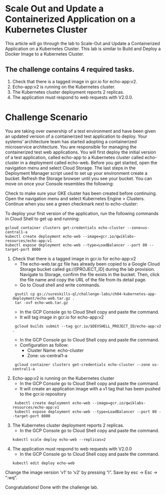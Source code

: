 # Scale Out and Update a Containerized Application on a Kubernetes Cluster

This article will go through the lab to Scale-Out and Update a Containerized Application on a Kubernetes Cluster. This lab is similar to Build and Deploy a Docker Image to a Kubernetes Cluster.
## The challenge contains 4 required tasks.
1. Check that there is a tagged image in gcr.io for echo-app:v2.
2. Echo-app:v2 is running on the Kubernetes cluster.
3. The Kubernetes cluster deployment reports 2 replicas.
4. The application must respond to web requests with V2.0.0.
# Challenge Scenario
You are taking over ownership of a test environment and have been given an updated version of a containerized test application to deploy. Your systems’ architecture team has started adopting a containerized microservice architecture. You are responsible for managing the containerized test web applications. You will first deploy the initial version of a test application, called echo-app to a Kubernetes cluster called echo-cluster in a deployment called echo-web.
Before you get started, open the navigation menu and select Cloud Storage. The last steps in the Deployment Manager script used to set up your environment create a bucket.
Refresh the Storage browser until you see your bucket. You can move on once your Console resembles the following:

Check to make sure your GKE cluster has been created before continuing. Open the navigation menu and select Kubernetes Engine > Clusters.
Continue when you see a green checkmark next to echo-cluster:

To deploy your first version of the application, run the following commands in Cloud Shell to get up and running:
```
gcloud container clusters get-credentials echo-cluster --zone=us-central1-a
kubectl create deployment echo-web --image=gcr.io/qwiklabs-resources/echo-app:v1
kubectl expose deployment echo-web --type=LoadBalancer --port 80 --target-port 8000
```

1. Check that there is a tagged image in gcr.io for echo-app:v2
   - The echo-web.tar.gz file has already been copied to a Google Cloud Storage bucket called gs://[PROJECT_ID] during the lab provision. Navigate to Storage, confirm the file exists in the bucket. Then, click the file name and copy the URL of the file from its detail page.
   - Go to Cloud shell and write commands.
   ```
    gsutil cp gs://sureskills-ql/challenge-labs/ch04-kubernetes-app-deployment/echo-web.tar.gz . 
    tar -xvf echo-web.tar.gz
   ```
   - In the GCP Console go to Cloud Shell copy and paste the command.
   - It will tag image in gcr.io for echo-app:v2
   ```
    gcloud builds submit --tag gcr.io/$DEVSHELL_PROJECT_ID/echo-app:v2 .
   ```
   - In the GCP Console go to Cloud Shell copy and paste the command.
   - Configuration as follow:
     - Cluster Name: echo-cluster
     - Zone: us-central1-a
   ```
    gcloud container clusters get-credentials echo-cluster --zone us-central1-a 
   ```
2. Echo-app:v2 is running on the Kubernetes cluster
   - In the GCP Console go to Cloud Shell copy and paste the command.
   - It will create an application image with a v1 tag that has been pushed to the gcr.io repository
   ```
    kubectl create deployment echo-web --image=gcr.io/qwiklabs-resources/echo-app:v1 
    kubectl expose deployment echo-web --type=LoadBalancer --port 80 --target-port 8000
   ```
3. The Kubernetes cluster deployment reports 2 replicas.
   - In the GCP Console go to Cloud Shell copy and paste the command.
    ```
    kubectl scale deploy echo-web --replicas=2
    ```
4. The application must respond to web requests with V2.0.0
   - In the GCP Console go to Cloud Shell copy and paste the command.
    ```
    kubectl edit deploy echo-web
    ```
Change the image version ‘v1’ to ‘v2’ by pressing “i”.
Save by esc -> Esc → “:wq”.


Congratulations! Done with the challenge lab.
